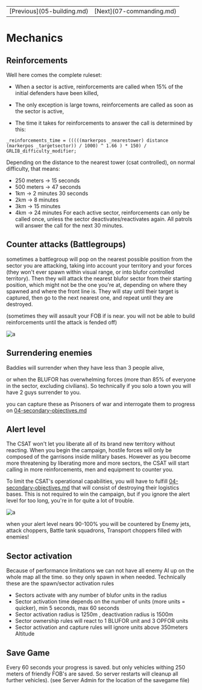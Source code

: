 <table>
  <tr>
    <td>[Previous](05-building.md)</td>
    <td>[Next](07-commanding.md)</td>
  </tr>
</table>

# Mechanics
## Reinforcements
Well here comes the complete ruleset:

* When a sector is active, reinforcements are called when 15% of the initial defenders have been killed,

* The only exception is large towns, reinforcements are called as soon as the sector is active,

* The time it takes for reinforcements to answer the call is determined by this:

```sqf
_reinforcements_time = (((((markerpos _nearestower) distance (markerpos _targetsector)) / 1000) ^ 1.66 ) * 150) / GRLIB_difficulty_modifier;
```

Depending on the distance to the nearest tower  (csat controlled), on normal difficulty, that means:

* 250 meters -> 15 seconds
* 500 meters -> 47 seconds
* 1km -> 2 minutes 30 seconds 
* 2km -> 8 minutes
* 3km -> 15 minutes
* 4km -> 24 minutes
For each active sector, reinforcements can only be called once, unless the sector deactivates/reactivates again. All patrols will answer the call for the next 30 minutes.

## Counter attacks (Battlegroups)
sometimes a battlegroup will pop on the nearest possible position from the sector you are attacking, taking into account your territory and your forces (they won't ever spawn within visual range, or into blufor controlled territory). Then they will attack the nearest blufor sector from their starting position, which might not be the one you're at, depending on where they spawned and where the front line is. They will stay until their target is captured, then go to the next nearest one, and repeat until they are destroyed.

(sometimes they will assault your FOB if is near. you will not be able to build reinforcements until the attack is fended off)

![a](http://vignette3.wikia.nocookie.net/greuh-liberation/images/c/ca/2015-10-03_13_06_20-2015-10-03_00007-2.png/revision/latest/scale-to-width-down/350?cb=20151003110710)

## Surrendering enemies
Baddies will surrender when they have less than 3 people alive,

or when the BLUFOR has overwhelming forces (more than 85% of everyone in the sector, excluding civilians). So technically if you solo a town you will have 2 guys surrender to you.

you can capture these as Prisoners of war and interrogate them to progress on [04-secondary-objectives.md](04-secondary-objectives.md)

## Alert level
The CSAT won't let you liberate all of its brand new territory without reacting. When you begin the campaign, hostile forces will only be composed of the garrisons inside military bases. However as you become more threatening by liberating more and more sectors, the CSAT will start calling in more reinforcements, men and equipment to counter you.

To limit the CSAT's operational capabilities, you will have to fulfill [04-secondary-objectives.md](04-secondary-objectives.md) that will consist of destroying their logistics bases. This is not required to win the campaign, but if you ignore the alert level for too long, you're in for quite a lot of trouble.

![a](http://vignette4.wikia.nocookie.net/greuh-liberation/images/5/5c/Alert_level.png/revision/latest?cb=20150922204446)

when your alert level nears 90-100% you will be countered by Enemy jets, attack choppers, Battle tank squadrons, Transport choppers filled with enemies!

## Sector activation
Because of performance limitations we can not have all enemy AI up on the whole map all the time. so they only spawn in when needed. Technically these are the spawn/sector activation rules

* Sectors activate with any number of blufor units in the radius
* Sector activation time depends on the number of units (more units = quicker), min 5 seconds, max 60 seconds
* Sector activation radius is 1250m , deactivation radius is 1500m
* Sector ownership rules will react to 1 BLUFOR unit and 3 OPFOR units
* Sector activation and capture rules will ignore units above 350meters Altitude

## Save Game
Every 60 seconds your progress is saved. but only vehicles withing 250 meters of friendly FOB's are saved. So server restarts will cleanup all further vehicles). (see Server Admin for the location of the savegame file)